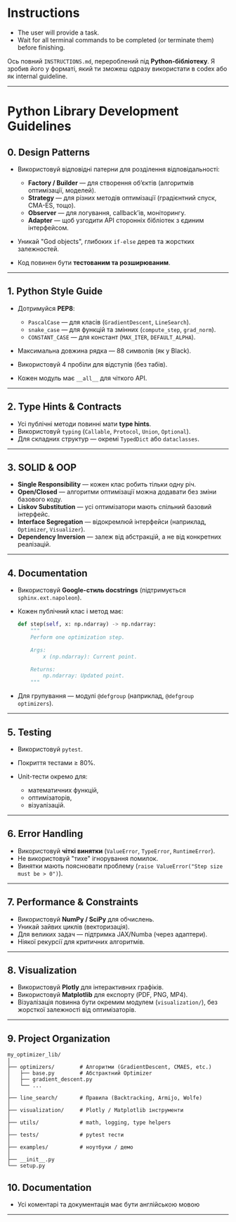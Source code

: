 # Instructions
- The user will provide a task.
- Wait for all terminal commands to be completed (or terminate them) before finishing.

Ось повний `INSTRUCTIONS.md`, перероблений під **Python-бібліотеку**. Я зробив його у форматі, який ти зможеш одразу використати в codex або як internal guideline.

---

# Python Library Development Guidelines

## 0. **Design Patterns**

* Використовуй відповідні патерни для розділення відповідальності:

  * **Factory / Builder** — для створення об’єктів (алгоритмів оптимізації, моделей).
  * **Strategy** — для різних методів оптимізації (градієнтний спуск, CMA-ES, тощо).
  * **Observer** — для логування, callback’ів, моніторингу.
  * **Adapter** — щоб узгодити API сторонніх бібліотек з єдиним інтерфейсом.
* Уникай "God objects", глибоких `if-else` дерев та жорстких залежностей.
* Код повинен бути **тестованим та розширюваним**.

---

## 1. **Python Style Guide**

* Дотримуйся **PEP8**:

  * `PascalCase` — для класів (`GradientDescent`, `LineSearch`).
  * `snake_case` — для функцій та змінних (`compute_step`, `grad_norm`).
  * `CONSTANT_CASE` — для констант (`MAX_ITER`, `DEFAULT_ALPHA`).
* Максимальна довжина рядка — 88 символів (як у Black).
* Використовуй 4 пробіли для відступів (без табів).
* Кожен модуль має `__all__` для чіткого API.

---

## 2. **Type Hints & Contracts**

* Усі публічні методи повинні мати **type hints**.
* Використовуй `typing` (`Callable`, `Protocol`, `Union`, `Optional`).
* Для складних структур — окремі `TypedDict` або `dataclasses`.

---

## 3. **SOLID & OOP**

* **Single Responsibility** — кожен клас робить тільки одну річ.
* **Open/Closed** — алгоритми оптимізації можна додавати без зміни базового коду.
* **Liskov Substitution** — усі оптимізатори мають спільний базовий інтерфейс.
* **Interface Segregation** — відокремлюй інтерфейси (наприклад, `Optimizer`, `Visualizer`).
* **Dependency Inversion** — залеж від абстракцій, а не від конкретних реалізацій.

---

## 4. **Documentation**

* Використовуй **Google-стиль docstrings** (підтримується `sphinx.ext.napoleon`).
* Кожен публічний клас і метод має:

  ```python
  def step(self, x: np.ndarray) -> np.ndarray:
      """
      Perform one optimization step.

      Args:
          x (np.ndarray): Current point.

      Returns:
          np.ndarray: Updated point.
      """
  ```
* Для групування — модулі `@defgroup` (наприклад, `@defgroup optimizers`).

---

## 5. **Testing**

* Використовуй `pytest`.
* Покриття тестами ≥ 80%.
* Unit-тести окремо для:

  * математичних функцій,
  * оптимізаторів,
  * візуалізацій.

---

## 6. **Error Handling**

* Використовуй **чіткі винятки** (`ValueError`, `TypeError`, `RuntimeError`).
* Не використовуй "тихе" ігнорування помилок.
* Винятки мають пояснювати проблему (`raise ValueError("Step size must be > 0")`).

---

## 7. **Performance & Constraints**

* Використовуй **NumPy / SciPy** для обчислень.
* Уникай зайвих циклів (векторизація).
* Для великих задач — підтримка JAX/Numba (через адаптери).
* Ніякої рекурсії для критичних алгоритмів.

---

## 8. **Visualization**

* Використовуй **Plotly** для інтерактивних графіків.
* Використовуй **Matplotlib** для експорту (PDF, PNG, MP4).
* Візуалізація повинна бути окремим модулем (`visualization/`), без жорсткої залежності від оптимізаторів.

---

## 9. **Project Organization**

```
my_optimizer_lib/
│
├── optimizers/        # Алгоритми (GradientDescent, CMAES, etc.)
│   ├── base.py        # Абстрактний Optimizer
│   ├── gradient_descent.py
│   └── ...
│
├── line_search/       # Правила (Backtracking, Armijo, Wolfe)
│
├── visualization/     # Plotly / Matplotlib інструменти
│
├── utils/             # math, logging, type helpers
│
├── tests/             # pytest тести
│
├── examples/          # ноутбуки / демо
│
├── __init__.py
└── setup.py
```

## 10. Documentation

* Усі коментарі та документація має бути англійською мовою

---


